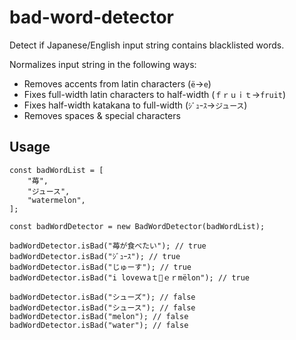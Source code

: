 # bad-word-detector
Detect if Japanese/English input string contains blacklisted words.

Normalizes input string in the following ways:

- Removes accents from latin characters (`ë`→`e`)
- Fixes full-width latin characters to half-width (`ｆｒｕｉｔ`→`fruit`)
- Fixes half-width katakana to full-width (`ｼﾞｭｰｽ`→`ジュース`)
- Removes spaces & special characters

## Usage

```
const badWordList = [
	"苺",
	"ジュース",
	"watermelon",
];

const badWordDetector = new BadWordDetector(badWordList);

badWordDetector.isBad("苺が食べたい"); // true
badWordDetector.isBad("ｼﾞｭｰｽ"); // true
badWordDetector.isBad("じゅーす"); // true
badWordDetector.isBad("i loveｗaｔ🍉ｅｒmëlon"); // true

badWordDetector.isBad("シューズ"); // false
badWordDetector.isBad("シュース"); // false
badWordDetector.isBad("melon"); // false
badWordDetector.isBad("water"); // false
```
